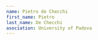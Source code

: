 ```yaml
---
name: Pietro de Checchi
first_name: Pietro
last_name: De Checchi
asociation: University of Padova
---
```

